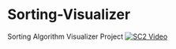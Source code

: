 # Sorting-Visualizer
Sorting Algorithm Visualizer Project
[![SC2 Video](doc/SC2_youtube.gif)](https://www.youtube.com/watch?v=QTQDB-6qthQ&t)

